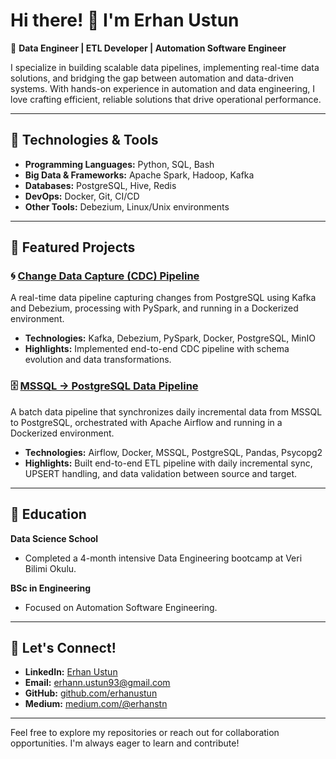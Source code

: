 # Hi there! 👋 I'm Erhan Ustun

🚀 **Data Engineer | ETL Developer | Automation Software Engineer**

I specialize in building scalable data pipelines, implementing real-time data solutions, and bridging the gap between automation and data-driven systems. With hands-on experience in automation and data engineering, I love crafting efficient, reliable solutions that drive operational performance.

---

## 🔧 Technologies & Tools

- **Programming Languages:** Python, SQL, Bash
- **Big Data & Frameworks:** Apache Spark, Hadoop, Kafka
- **Databases:** PostgreSQL, Hive, Redis
- **DevOps:** Docker, Git, CI/CD
- **Other Tools:** Debezium, Linux/Unix environments

---

## 🌟 Featured Projects

### 🌀 [Change Data Capture (CDC) Pipeline](https://github.com/erhanustun/cdc-project)
A real-time data pipeline capturing changes from PostgreSQL using Kafka and Debezium, processing with PySpark, and running in a Dockerized environment.

- **Technologies:** Kafka, Debezium, PySpark, Docker, PostgreSQL, MinIO
- **Highlights:** Implemented end-to-end CDC pipeline with schema evolution and data transformations.

### 🗄️ [MSSQL → PostgreSQL Data Pipeline](https://github.com/erhanustun/ETL-mssql-to-postgres-dailySync)
A batch data pipeline that synchronizes daily incremental data from MSSQL to PostgreSQL, orchestrated with Apache Airflow and running in a Dockerized environment.

- **Technologies:** Airflow, Docker, MSSQL, PostgreSQL, Pandas, Psycopg2
- **Highlights:** Built end-to-end ETL pipeline with daily incremental sync, UPSERT handling, and data validation between source and target.
---

## 📘 Education

**Data Science School**
- Completed a 4-month intensive Data Engineering bootcamp at Veri Bilimi Okulu.

**BSc in Engineering**
- Focused on Automation Software Engineering.

---

## 💬 Let's Connect!

- **LinkedIn:** [Erhan Ustun](https://www.linkedin.com/in/erhanustun)
- **Email:** erhann.ustun93@gmail.com
- **GitHub:** [github.com/erhanustun](https://github.com/erhanustun)
- **Medium:** [medium.com/@erhanstn](https://medium.com/@erhanstn)

---

Feel free to explore my repositories or reach out for collaboration opportunities. I'm always eager to learn and contribute!
